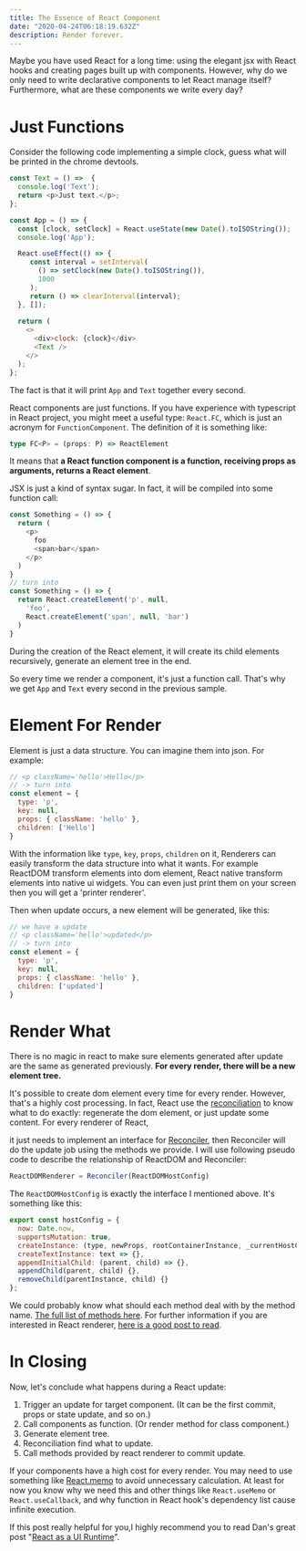 ```yaml
---
title: The Essence of React Component
date: "2020-04-24T06:18:19.632Z"
description: Render forever.
---
```


Maybe you have used React for a long time:
using the elegant jsx with React hooks and creating pages built up with components. 
However, why do we only need to write declarative components to let React manage itself?
Furthermore, what are these components we write every day?

# Just Functions

Consider the following code implementing a simple clock, guess what will be printed in the chrome devtools.

```javascript
const Text = () =>  {
  console.log('Text');
  return <p>Just text.</p>;
};

const App = () => {
  const [clock, setClock] = React.useState(new Date().toISOString());
  console.log('App');

  React.useEffect(() => {
     const interval = setInterval(
       () => setClock(new Date().toISOString()),
       1000
     );
     return () => clearInterval(interval);
  }, []);
  
  return (
    <>
      <div>clock: {clock}</div>
      <Text />
    </>
  );
};
```

The fact is that it will print `App` and `Text` together every second.

React components are just functions. If you have experience with typescript in React project,
you might meet a useful type: `React.FC`, which is just an acronym for `FunctionComponent`.
The definition of it is something like: 

```typescript
type FC<P> = (props: P) => ReactElement
```

It means that **a React function component is a function, receiving props as arguments, returns a React element**.

JSX is just a kind of syntax sugar. In fact, it will be compiled into some function call:

```javascript
const Something = () => {
  return (
    <p>
      foo
      <span>bar</span>
    </p>
  )
}
// turn into
const Something = () => {
  return React.createElement('p', null,
    'foo',
    React.createElement('span', null, 'bar')
  )
}
```

During the creation of the React element,
it will create its child elements recursively,
generate an element tree in the end.

So every time we render a component,
it's just a function call.
That's why we get `App` and `Text` every second in the previous sample.

# Element For Render

Element is just a data structure. You can imagine them into json.
For example: 

```javascript
// <p className='hello'>Hello</p> 
// -> turn into
const element = {
  type: 'p',
  key: null,
  props: { className: 'hello' },
  children: ['Hello']
}
```

With the information like `type`, `key`, `props`, `children` on it,
Renderers can easily transform the data structure into what it wants.
For example ReactDOM transform elements into dom element,
React native transform elements into native ui widgets.
You can even just print them on your screen then you will get a 'printer renderer'.

Then when update occurs, a new element will be generated, like this:

```javascript
// we have a update
// <p className='hello'>updated</p> 
// -> turn into
const element = {
  type: 'p',
  key: null,
  props: { className: 'hello' },
  children: ['updated']
}
```

# Render What

There is no magic in react to make sure elements generated after update are the same as generated previously.
**For every render, there will be a new element tree.**

It's possible to create dom element every time for every render.
However, that's a highly cost processing.
In fact, React use the [reconciliation](https://reactjs.org/docs/reconciliation.html) to
know what to do exactly: regenerate the dom element, or just update some content.
For every renderer of React,

it just needs to implement an interface for [Reconciler](https://github.com/facebook/react/tree/master/packages/react-reconciler),
then Reconciler will do the update job using the methods we provide.
I will use following pseudo code to describe the relationship of ReactDOM and Reconciler:

```javascript
ReactDOMRenderer = Reconciler(ReactDOMHostConfig)
```

The `ReactDOMHostConfig` is exactly the interface I mentioned above. It's something like this:

```javascript
export const hostConfig = {
  now: Date.now,
  supportsMutation: true,
  createInstance: (type, newProps, rootContainerInstance, _currentHostContext, workInProgress) => {},
  createTextInstance: text => {},
  appendInitialChild: (parent, child) => {},
  appendChild(parent, child) {},
  removeChild(parentInstance, child) {}
};
```

We could probably know what should each method deal with by the method name.
[The full list of methods here](https://github.com/facebook/react/blob/master/packages/react-reconciler/src/forks/ReactFiberHostConfig.custom.js).
For further information if you are interested in React renderer, [here is a good post to read](https://medium.com/@agent_hunt/hello-world-custom-react-renderer-9a95b7cd04bc). 

# In Closing

Now, let's conclude what happens during a React update:

1. Trigger an update for target component. (It can be the first commit, props or state update, and so on.)
2. Call components as function. (Or render method for class component.)
3. Generate element tree.
4. Reconciliation find what to update.
5. Call methods provided by react renderer to commit update.

If your components have a high cost for every render.
You may need to use something like [React.memo](https://reactjs.org/docs/react-api.html#reactmemo) to avoid unnecessary calculation.
At least for now you know why we need this and other things like `React.useMemo` or `React.useCallback`,
and why function in React hook's dependency list cause infinite execution.


If this post really helpful for you,I highly recommend you to read Dan's great post "[React as a UI Runtime](https://overreacted.io/react-as-a-ui-runtime/)".
